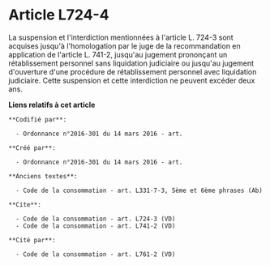 # Article L724-4

La suspension et l'interdiction mentionnées à l'article L. 724-3 sont acquises jusqu'à l'homologation par le juge de la
recommandation en application de l'article L. 741-2, jusqu'au jugement prononçant un rétablissement personnel sans
liquidation judiciaire ou jusqu'au jugement d'ouverture d'une procédure de rétablissement personnel avec liquidation
judiciaire. Cette suspension et cette interdiction ne peuvent excéder deux ans.

**Liens relatifs à cet article**

	**Codifié par**:

	  - Ordonnance n°2016-301 du 14 mars 2016 - art.

	**Créé par**:

	  - Ordonnance n°2016-301 du 14 mars 2016 - art.

	**Anciens textes**:

	  - Code de la consommation - art. L331-7-3, 5ème et 6ème phrases (Ab)

	**Cite**:

	  - Code de la consommation - art. L724-3 (VD)
	  - Code de la consommation - art. L741-2 (VD)

	**Cité par**:

	  - Code de la consommation - art. L761-2 (VD)
